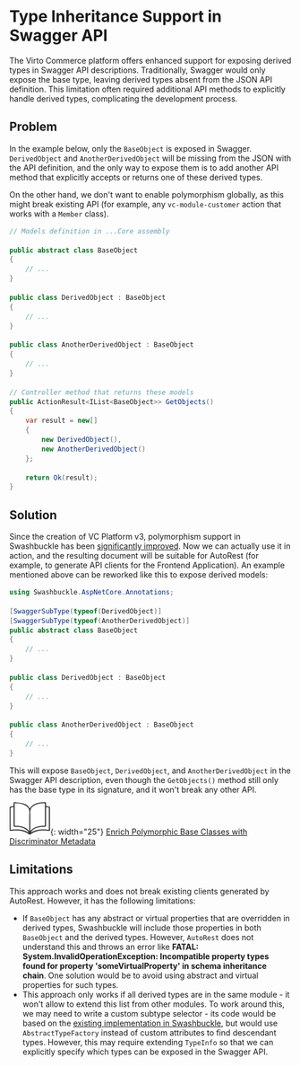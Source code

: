 # Type Inheritance Support in Swagger API

The Virto Сommerce platform offers enhanced support for exposing derived types in Swagger API descriptions. Traditionally, Swagger would only expose the base type, leaving derived types absent from the JSON API definition. This limitation often required additional API methods to explicitly handle derived types, complicating the development process.

## Problem

In the example below, only the `BaseObject` is exposed in Swagger. `DerivedObject` and `AnotherDerivedObject` will be missing from the JSON with the API definition, and the only way to expose them is to add another API method that explicitly accepts or returns one of these derived types.

On the other hand, we don't want to enable polymorphism globally, as this might break existing API (for example, any `vc-module-customer` action that works with a `Member` class).

```csharp
// Models definition in ...Core assembly

public abstract class BaseObject
{
    // ...
}

public class DerivedObject : BaseObject
{
    // ...
}

public class AnotherDerivedObject : BaseObject
{
    // ...
}

// Controller method that returns these models
public ActionResult<IList<BaseObject>> GetObjects()
{
    var result = new[] 
    {
        new DerivedObject(),
        new AnotherDerivedObject()
    };

    return Ok(result);
}
```


## Solution

Since the creation of VC Platform v3, polymorphism support in Swashbuckle has been [significantly improved](https://github.com/domaindrivendev/Swashbuckle.AspNetCore/pull/1792). Now we can actually use it in action, and the resulting document will be suitable for AutoRest (for example, to generate API clients for the Frontend Application). An example mentioned above can be reworked like this to expose derived models:

```csharp
using Swashbuckle.AspNetCore.Annotations;

[SwaggerSubType(typeof(DerivedObject)]
[SwaggerSubType(typeof(AnotherDerivedObject)]
public abstract class BaseObject
{
    // ...
}

public class DerivedObject : BaseObject
{
    // ...
}

public class AnotherDerivedObject : BaseObject
{
    // ...
}
```

This will expose `BaseObject`, `DerivedObject`, and `AnotherDerivedObject` in the Swagger API description, even though the `GetObjects()` method still only has the base type in its signature, and it won't break any other API.

![Readmore](media/readmore.png){: width="25"} [Enrich Polymorphic Base Classes with Discriminator Metadata](https://github.com/domaindrivendev/Swashbuckle.AspNetCore#enrich-polymorphic-base-classes-with-discriminator-metadata)

## Limitations

This approach works and does not break existing clients generated by AutoRest. However, it has the following limitations:

* If `BaseObject` has any abstract or virtual properties that are overridden in derived types, Swashbuckle will include those properties in both `BaseObject` and the derived types. However, `AutoRest` does not understand this and throws an error like **FATAL: System.InvalidOperationException: Incompatible property types found for property 'someVirtualProperty' in schema inheritance chain**. One solution would be to avoid using abstract and virtual properties for such types.
* This approach only works if all derived types are in the same module - it won't allow to extend this list from other modules. To work around this, we may need to write a custom subtype selector - its code would be based on the [existing implementation in Swashbuckle](https://github.com/domaindrivendev/Swashbuckle.AspNetCore/blob/master/src/Swashbuckle.AspNetCore.Annotations/AnnotationsSwaggerGenOptionsExtensions.cs#L70-L90), but would use `AbstractTypeFactory` instead of custom attributes to find descendant types. However, this may require extending `TypeInfo` so that we can explicitly specify which types can be exposed in the Swagger API.